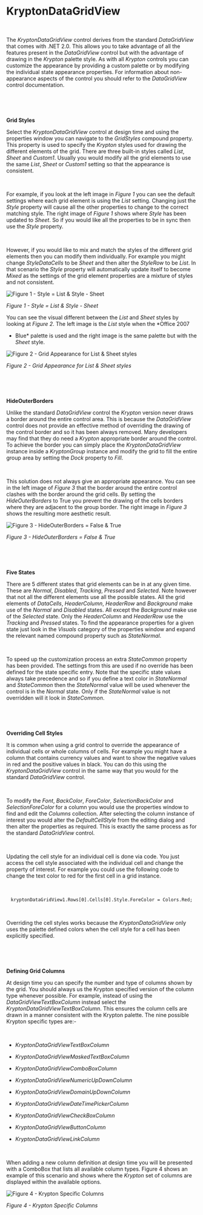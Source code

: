 # KryptonDataGridView

 

The *KryptonDataGridView* control derives from the standard *DataGridView* that
comes with .NET 2.0. This allows you to take advantage of all the features
present in the *DataGridView* control but with the advantage of drawing in the
*Krypton* palette style. As with all *Krypton* controls you can customize the
appearance by providing a custom palette or by modifying the individual state
appearance properties. For information about non-appearance aspects of the
control you should refer to the *DataGridView* control documentation.

 

 

**Grid Styles** 

Select the *KryptonDataGridView* control at design time and using the properties
window you can navigate to the *GridStyles* compound property. This property is
used to specify the *Krypton* styles used for drawing the different elements of
the grid. There are three built-in styles called *List*, *Sheet* and *Custom1*.
Usually you would modify all the grid elements to use the same *List*, *Sheet*
or *Custom1* setting so that the appearance is consistent.

 

For example, if you look at the left image in *Figure 1* you can see the default
settings where each grid element is using the *List* setting. Changing just the
*Style* property will cause all the other properties to change to the correct
matching style. The right image of *Figure 1* shows where *Style* has been
updated to *Sheet*. So if you would like all the properties to be in sync then
use the *Style* property.

 

However, if you would like to mix and match the styles of the different grid
elements then you can modify them individually. For example you might change
*StyleDataCells* to be *Sheet* and then alter the *StyleRow* to be *List*. In
that scenario the *Style* property will automatically update itself to become
*Mixed* as the settings of the grid element properties are a mixture of styles
and not consistent.

![*Figure 1 - Style = List & Style - Sheet*](KryptonDataGridView1.png)

*Figure 1 - Style = List & Style - Sheet*  
  


You can see the visual different between the *List* and *Sheet* styles by
looking at *Figure 2*. The left image is the *List* style when the *Office 2007
- Blue* palette is used and the right image is the same palette but with the
*Sheet* style.

![*Figure 2 - Grid Appearance for List & Sheet styles*](KryptonDataGridView2.png)

*Figure 2 - Grid Appearance for List & Sheet styles*

 

 

**HideOuterBorders**

Unlike the standard *DataGridView* control the *Krypton* version never draws a
border around the entire control area. This is because the *DataGridView*
control does not provide an effective method of overriding the drawing of the
control border and so it has been always removed. Many developers may find that
they do need a *Krypton* appropriate border around the control. To achieve the
border you can simply place the *KryptonDataGridView* instance inside a
*KryptonGroup* instance and modify the grid to fill the entire group area by
setting the *Dock* property to *Fill*.

 

This solution does not always give an appropriate appearance. You can see in the
left image of *Figure 3* that the border around the entire control clashes with
the border around the grid cells. By setting the *HideOuterBorders* to True you
prevent the drawing of the cells borders where they are adjacent to the group
border. The right image in *Figure 3* shows the resulting more aesthetic result.

![*Figure 3 - HideOuterBorders = False & True*](KryptonDataGridView3.png)

*Figure 3 - HideOuterBorders = False & True*

 

 

**Five States** 

There are 5 different states that grid elements can be in at any given time.
These are *Normal*, *Disabled*, *Tracking*, *Pressed* and *Selected*. Note
however that not all the different elements use all the possible states. All the
grid elements of *DataCells*, *HeaderColumn*, *HeaderRow* and *Background* make
use of the *Normal* and *Disabled* states. All except the *Background* make use
of the *Selected* state. Only the *HeaderColumn* and *HeaderRow* use the
*Tracking* and *Pressed* states. To find the appearance properties for a given
state just look in the *Visuals* category of the properties window and expand
the relevant named compound property such as *StateNormal*.

 

To speed up the customization process an extra *StateCommon* property has been
provided. The settings from this are used if no override has been defined for
the state specific entry. Note that the specific state values always take
precedence and so if you define a text color in *StateNormal* and *StateCommon*
then the *StateNormal* value will be used whenever the control is in the
*Normal* state. Only if the *StateNormal* value is not overridden will it look
in *StateCommon*.

 

 

**Overriding Cell Styles**

It is common when using a grid control to override the appearance of individual
cells or whole columns of cells. For example you might have a column that
contains currency values and want to show the negative values in red and the
positive values in black. You can do this using the *KryptonDataGridView*
control in the same way that you would for the standard *DataGridView* control.

 

To modify the *Font*, *BackColor*, *ForeColor*, *SelectionBackColor* and
*SelectionForeColor* for a column you would use the properties window to find
and edit the *Columns* collection. After selecting the column instance of
interest you would alter the *DefaultCellStyle* from the editing dialog and then
alter the properties as required. This is exactly the same process as for the
standard *DataGridView* control.

 

Updating the cell style for an individual cell is done via code. You just access
the cell style associated with the individual cell and change the property of
interest. For example you could use the following code to change the text color
to red for the first cell in a grid instance.

 

   `kryptonDataGridView1.Rows[0].Cells[0].Style.ForeColor = Colors.Red;`

 

Overriding the cell styles works because the *KryptonDataGridView* only uses the
palette defined colors when the cell style for a cell has been explicitly
specified.

 

 

**Defining Grid Columns**

At design time you can specify the number and type of columns shown by the grid.
You should always us the Krypton specified version of the column type whenever
possible. For example, instead of using the *DataGridViewTextBoxColumn* instead
select the *KryptonDataGridViewTextBoxColumn*. This ensures the column cells are
drawn in a manner consistent with the Krypton palette. The nine possible Krypton
specific types are:-

 

-   *KryptonDataGridViewTextBoxColumn*

-   *KryptonDataGridViewMaskedTextBoxColumn*

-   *KryptonDataGridViewComboBoxColumn*

-   *KryptonDataGridViewNumericUpDownColumn*

-   *KryptonDataGridViewDomainUpDownColumn*

-   *KryptonDataGridViewDateTimePickerColumn*

-   *KryptonDataGridViewCheckBoxColumn*

-   *KryptonDataGridViewButtonColumn*

-   *KryptonDataGridViewLinkColumn*

 

When adding a new column definition at design time you will be presented with a
ComboBox that lists all available column types. Figure 4 shows an example of
this scenario and shows where the *Krypton* set of columns are displayed within
the available options.

![*Figure 4 - Krypton Specific Columns*](KryptonDataGridView4.png)

*Figure 4 - Krypton Specific Columns*

